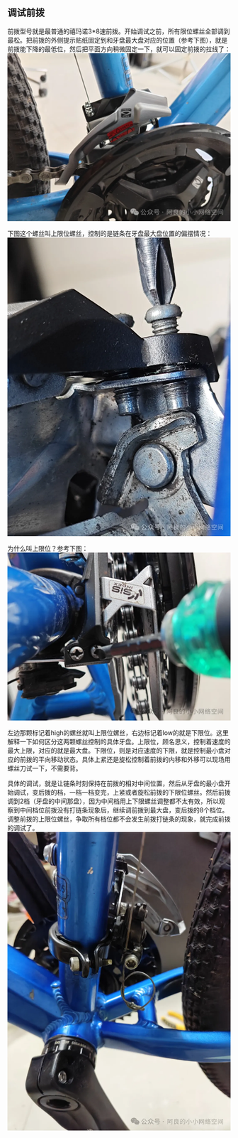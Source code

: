 ## 调试前拨
前拨型号就是最普通的禧玛诺3*8速前拨。开始调试之前，所有限位螺丝全部调到最松。把前拨的外侧提示贴纸固定到和牙盘最大盘对应的位置（参考下图），就是前拨能下降的最低位，然后把平面方向稍微固定一下，就可以固定前拨的拉线了：
![前拨3](../images/0-维修自行车/07-调试前拨/前拨3.webp)

下图这个螺丝叫上限位螺丝，控制的是链条在牙盘最大盘位置的偏摆情况：
![前拨1](../images/0-维修自行车/07-调试前拨/前拨1.webp)

为什么叫上限位？参考下图：
![前拨2](../images/0-维修自行车/07-调试前拨/前拨2.webp)

左边那颗标记着high的螺丝就叫上限位螺丝，右边标记着low的就是下限位。这里解释一下如何区分这两颗螺丝控制的具体牙盘。上限位，顾名思义，控制着速度的最大上限，对应的就是最大盘。下限位，则是对应速度的下限，就是控制最小盘对应的前拨的平向移动状态。具体上紧还是旋松控制着前拨的内移和外移可以现场用螺丝刀试一下，不需要背。

具体的调试，就是让链条时刻保持在前拨的相对中间位置，然后从牙盘的最小盘开始调试，变后拨的档，一档一档变完，上紧或者旋松前拨的下限位螺丝。然后前拨调到2档（牙盘的中间那盘），因为中间档用上下限螺丝调整都不太有效，所以观察到中间档位前拨没有打链条现象后，继续调前拨到最大盘，变后拨的8个档位。调整前拨的上限位螺丝，争取所有档位都不会发生前拨打链条的现象，就完成前拨的调试了。
![前拨](../images/0-维修自行车/07-调试前拨/前拨.webp)